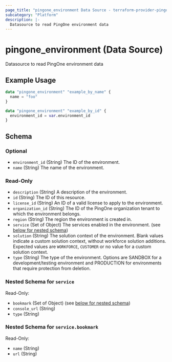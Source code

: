 ```yaml
---
page_title: "pingone_environment Data Source - terraform-provider-pingone"
subcategory: "Platform"
description: |-
  Datasource to read PingOne environment data
---
```


# pingone_environment (Data Source)

Datasource to read PingOne environment data

## Example Usage

```terraform
data "pingone_environment" "example_by_name" {
  name = "foo"
}

data "pingone_environment" "example_by_id" {
  environment_id = var.environment_id
}
```

<!-- schema generated by tfplugindocs -->
## Schema

### Optional

- `environment_id` (String) The ID of the environment.
- `name` (String) The name of the environment.

### Read-Only

- `description` (String) A description of the environment.
- `id` (String) The ID of this resource.
- `license_id` (String) An ID of a valid license to apply to the environment.
- `organization_id` (String) The ID of the PingOne organization tenant to which the environment belongs.
- `region` (String) The region the environment is created in.
- `service` (Set of Object) The services enabled in the environment. (see [below for nested schema](#nestedatt--service))
- `solution` (String) The solution context of the environment.  Blank values indicate a custom solution context, without workforce solution additions.  Expected values are `WORKFORCE`, `CUSTOMER` or no value for a custom solution context.
- `type` (String) The type of the environment.  Options are SANDBOX for a development/testing environment and PRODUCTION for environments that require protection from deletion.

<a id="nestedatt--service"></a>
### Nested Schema for `service`

Read-Only:

- `bookmark` (Set of Object) (see [below for nested schema](#nestedobjatt--service--bookmark))
- `console_url` (String)
- `type` (String)

<a id="nestedobjatt--service--bookmark"></a>
### Nested Schema for `service.bookmark`

Read-Only:

- `name` (String)
- `url` (String)
